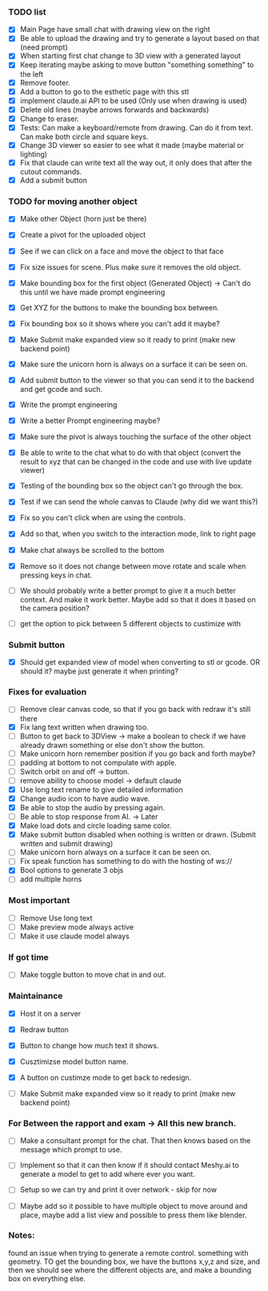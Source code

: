 ### TODO list
- [X] Main Page have small chat with drawing view on the right
- [X] Be able to upload the drawing and try to generate a layout based on that (need prompt)
- [X] When starting first chat change to 3D view with a generated layout
- [X] Keep iterating maybe asking to move button "something something" to the left
- [X] Remove footer.  
- [X] Add a button to go to the esthetic page with this stl
- [X] implement claude.ai API to be used (Only use when drawing is used)
- [X] Delete old lines (maybe arrows forwards and backwards)
- [X] Change to eraser.
- [X] Tests: Can make a keyboard/remote from drawing. Can do it from text. Can make both circle and square keys. 
- [X] Change 3D viewer so easier to see what it made (maybe material or lighting)
- [X] Fix that claude can write text all the way out, it only does that after the cutout commands.
- [X] Add a submit button

### TODO for moving another object
- [X] Make other Object (horn just be there)
- [X] Create a pivot for the uploaded object
- [X] See if we can click on a face and move the object to that face
- [X] Fix size issues for scene. Plus make sure it removes the old object.
- [X] Make bounding box for the first object (Generated Object) -> Can't do this until we have made prompt engineering
- [X] Get XYZ for the buttons to make the bounding box between.
- [X] Fix bounding box so it shows where you can't add it maybe?
- [X] Make Submit make expanded view so it ready to print (make new backend point)
- [X] Make sure the unicorn horn is always on a surface it can be seen on.
- [X] Add submit button to the viewer so that you can send it to the backend and get gcode and such.
- [X] Write the prompt engineering 
- [X] Write a better Prompt engineering maybe?
- [X] Make sure the pivot is always touching the surface of the other object
- [X] Be able to write to the chat what to do with that object (convert the result to xyz that can be changed in the code and use with live update viewer)
- [X] Testing of the bounding box so the object can't go through the box.
- [X] Test if we can send the whole canvas to Claude (why did we want this?)
- [X] Fix so you can't click when are using the controls.
- [X] Add so that, when you switch to the interaction mode, link to right page
- [X] Make chat always be scrolled to the bottom
- [X] Remove so it does not change between move rotate and scale when pressing keys in chat.
- [ ] We should probably write a better prompt to give it a much better context. And make it work better. Maybe add so that it does it based on the camera position?
- [ ] get the option to pick between 5 different objects to custimize with


### Submit button
- [X] Should get expanded view of model when converting to stl or gcode. OR should it? maybe just generate it when printing?

### Fixes for evaluation
- [ ] Remove clear canvas code, so that if you go back with redraw it's still there
- [X] Fix lang text written when drawing too.
- [ ] Button to get back to 3DView -> make a boolean to check if we have already drawn something or else don't show the button.
- [ ] Make unicorn horn remember position if you go back and forth maybe?
- [ ] padding at bottom to not compulate with apple.
- [ ] Switch orbit on and off -> button.
- [ ] remove ability to choose model -> default claude
- [X] Use long text rename to give detailed information
- [X] Change audio icon to have audio wave.
- [X] Be able to stop the audio by pressing again.
- [ ] Be able to stop response from AI. -> Later
- [X] Make load dots and circle loading same color.
- [X] Make submit button disabled when nothing is written or drawn. (Submit written and submit drawing)
- [ ] Make unicorn horn always on a surface it can be seen on.
- [ ] Fix speak function has something to do with the hosting of ws://
- [X] Bool options to generate 3 objs
- [ ] add multiple horns

### Most important
- [ ] Remove Use long text
- [ ] Make preview mode always active
- [ ] Make it use claude model always

### If got time
- [ ] Make toggle button to move chat in and out.

### Maintainance
- [X] Host it on a server
- [X] Redraw button
- [X] Button to change how much text it shows.
- [X] Cusztimizse model button name.
- [X] A button on custimze mode to get back to redesign.
- [ ] Make Submit make expanded view so it ready to print (make new backend point)


### For Between the rapport and exam -> All this new branch.
- [ ] Make a consultant prompt for the chat. That then knows based on the message which prompt to use.
- [ ] Implement so that it can then know if it should contact Meshy.ai to generate a model to get to add where ever you want.
- [ ] Setup so we can try and print it over network - skip for now
- [ ] Maybe add so it possible to have multiple object to move around and place, maybe add a list view and possible to press them like blender.


### Notes:
found an issue when trying to generate a remote control. something with geometry.
TO get the bounding box, we have the buttons x,y,z and size, and then we should see where the different objects are, and make a bounding box on everything else.

